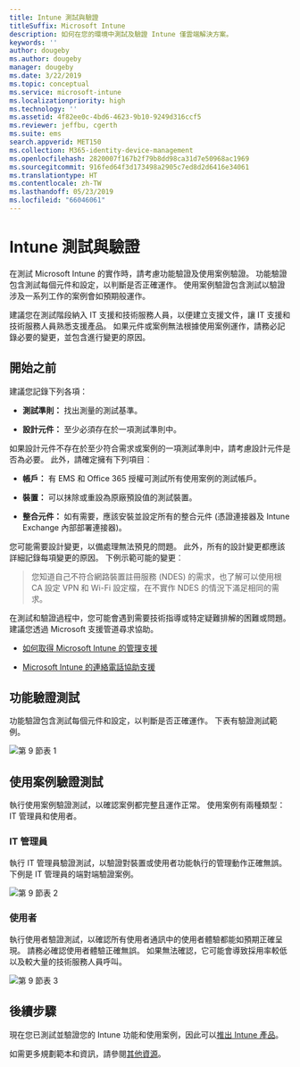 ```yaml
---
title: Intune 測試與驗證
titleSuffix: Microsoft Intune
description: 如何在您的環境中測試及驗證 Intune 僅雲端解決方案。
keywords: ''
author: dougeby
ms.author: dougeby
manager: dougeby
ms.date: 3/22/2019
ms.topic: conceptual
ms.service: microsoft-intune
ms.localizationpriority: high
ms.technology: ''
ms.assetid: 4f82ee0c-4bd6-4623-9b10-9249d316ccf5
ms.reviewer: jeffbu, cgerth
ms.suite: ems
search.appverid: MET150
ms.collection: M365-identity-device-management
ms.openlocfilehash: 2820007f167b2f79b8dd98ca31d7e50968ac1969
ms.sourcegitcommit: 916fed64f3d173498a2905c7ed8d2d6416e34061
ms.translationtype: HT
ms.contentlocale: zh-TW
ms.lasthandoff: 05/23/2019
ms.locfileid: "66046061"
---
```

# <a name="intune-testing-and-validation"></a>Intune 測試與驗證

在測試 Microsoft Intune 的實作時，請考慮功能驗證及使用案例驗證。 功能驗證包含測試每個元件和設定，以判斷是否正確運作。 使用案例驗證包含測試以驗證涉及一系列工作的案例會如預期般運作。 

建議您在測試階段納入 IT 支援和技術服務人員，以便建立支援文件，讓 IT 支援和技術服務人員熟悉支援產品。 如果元件或案例無法根據使用案例運作，請務必記錄必要的變更，並包含進行變更的原因。

## <a name="before-you-begin"></a>開始之前

建議您記錄下列各項：

-   **測試準則：** 找出測量的測試基準。

-   **設計元件：** 至少必須存在於一項測試準則中。

如果設計元件不存在於至少符合需求或案例的一項測試準則中，請考慮設計元件是否為必要。 此外，請確定擁有下列項目︰

-   **帳戶：** 有 EMS 和 Office 365 授權可測試所有使用案例的測試帳戶。

-   **裝置：** 可以抹除或重設為原廠預設值的測試裝置。

-   **整合元件：** 如有需要，應該安裝並設定所有的整合元件 (憑證連接器及 Intune Exchange 內部部署連接器)。

您可能需要設計變更，以備處理無法預見的問題。 此外，所有的設計變更都應該詳細記錄每項變更的原因。 下例示範可能的變更︰

<blockquote>您知道自己不符合網路裝置註冊服務 (NDES) 的需求，也了解可以使用根 CA 設定 VPN 和 Wi-Fi 設定檔，在不實作 NDES 的情況下滿足相同的需求。</blockquote>

在測試和驗證過程中，您可能會遇到需要技術指導或特定疑難排解的困難或問題。 建議您透過 Microsoft 支援管道尋求協助。

-   [如何取得 Microsoft Intune 的管理支援](get-support.md)

-   [Microsoft Intune 的連絡電話協助支援](get-support.md)

## <a name="functional-validation-testing"></a>功能驗證測試

功能驗證包含測試每個元件和設定，以判斷是否正確運作。 下表有驗證測試範例。

![第 9 節表 1](./media/section-9-image-1-table.PNG)

## <a name="use-case-validation-testing"></a>使用案例驗證測試

執行使用案例驗證測試，以確認案例都完整且運作正常。 使用案例有兩種類型：IT 管理員和使用者。

### <a name="it-admin"></a>IT 管理員

執行 IT 管理員驗證測試，以驗證對裝置或使用者功能執行的管理動作正確無誤。 下例是 IT 管理員的端對端驗證案例。

![第 9 節表 2](./media/section-9-image-2-table.PNG)

### <a name="end-user"></a>使用者

執行使用者驗證測試，以確認所有使用者通訊中的使用者體驗都能如預期正確呈現。 請務必確認使用者體驗正確無誤。 如果無法確認，它可能會導致採用率較低以及較大量的技術服務人員呼叫。

![第 9 節表 3](./media/section-9-image-3-table.PNG)

## <a name="next-steps"></a>後續步驟

現在您已測試並驗證您的 Intune 功能和使用案例，因此可以[推出 Intune 產品](planning-guide-rollout-plan.md)。

如需更多規劃範本和資訊，請參閱[其他資源](planning-guide-resources.md)。
